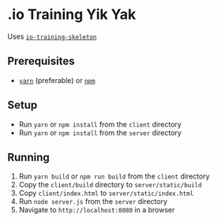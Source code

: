 # .io Training Yik Yak
Uses [`io-training-skeleton`](https://github.com/andrewmthomas87/io-training-skeleton)

## Prerequisites
* [`yarn`](https://yarnpkg.com/en/) (preferable) or [`npm`](https://www.npmjs.com/)

## Setup
* Run `yarn` or `npm install` from the `client` directory
* Run `yarn` or `npm install` from the `server` directory

## Running
1. Run `yarn build` or `npm run build` from the `client` directory
2. Copy the `client/build` directory to `server/static/build`
3. Copy `client/index.html` to `server/static/index.html`
4. Run `node server.js` from the `server` directory
5. Navigate to `http://localhost:8080` in a browser

